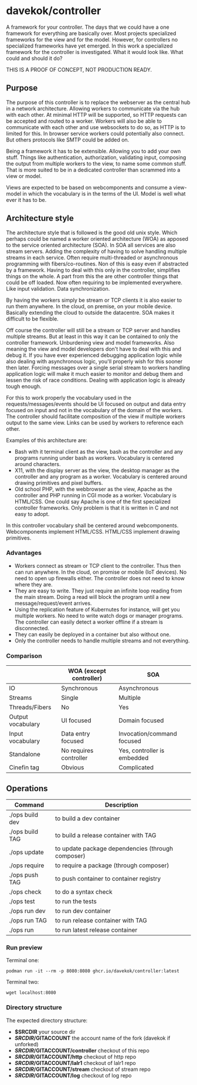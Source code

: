 davekok/controller
================================================================================

A framework for your controller. The days that we could have a one framework for everything are basically over. Most projects specialized frameworks for the view and for the model. However, for controllers no specialized frameworks have yet emerged. In this work a specialized framework for the controller is investigated. What it would look like. What could and should it do?

THIS IS A PROOF OF CONCEPT, NOT PRODUCTION READY.

Purpose
--------------------------------------------------------------------------------

The purpose of this controller is to replace the webserver as the central hub in a network architecture. Allowing workers to communicate via the hub with each other. At minimal HTTP will be supported, so HTTP requests can be accepted and routed to a worker. Workers will also be able to communicate with each other and use websockets to do so, as HTTP is to limited for this. In browser service workers could potentially also connect. But others protocols like SMTP could be added on.

Being a framework it has to be extensible. Allowing you to add your own stuff. Things like authentication, authorization, validating input, composing the output from multiple workers to the view, to name some common stuff. That is more suited to be in a dedicated controller than scrammed into a view or model.

Views are expected to be based on webcomponents and consume a view-model in which the vocabulary is in the terms of the UI. Model is well what ever it has to be.

Architecture style
--------------------------------------------------------------------------------

The architecture style that is followed is the good old unix style. Which perhaps could be named a worker oriented architecture (WOA) as apposed to the service oriented architecture (SOA). In SOA all services are also stream servers. Adding the complexity of having to solve handling multiple streams in each service. Often require multi-threaded or asynchronous programming with fibers/co-routines. Non of this is easy even if abstracted by a framework. Having to deal with this only in the controller, simplifies things on the whole. A part from this the are other controller things that could be off loaded. Now often requiring to be implemented everywhere. Like input validation. Data synchronization.

By having the workers simply be stream or TCP clients it is also easier to run them anywhere. In the cloud, on premise, on your mobile device. Basically extending the cloud to outside the datacentre. SOA makes it difficult to be flexible.

Off course the controller will still be a stream or TCP server and handles multiple streams. But at least in this way it can be contained to only the controller framework. Unburdening view and model frameworks. Also meaning the view and model developers don't have to deal with this and debug it. If you have ever experienced debugging application logic while also dealing with asynchronous logic, you'll properly wish for this sooner then later. Forcing messages over a single serial stream to workers handling application logic will make it much easier to monitor and debug them and lessen the risk of race conditions. Dealing with application logic is already tough enough.

For this to work properly the vocabulary used in the requests/messages/events should be UI focused on output and data entry focused on input and not in the vocabulary of the domain of the workers. The controller should facilitate composition of the view if multiple workers output to the same view. Links can be used by workers to reference each other.

Examples of this architecture are:
- Bash with it terminal client as the view, bash as the controller and any programs running under bash as workers. Vocabulary is centered around characters.
- X11, with the display server as the view, the desktop manager as the controller and any program as a worker. Vocabulary is centered around drawing primitives and pixel buffers.
- Old school PHP, with the webbrowser as the view, Apache as the controller and PHP running in CGI mode as a worker. Vocabulary is HTML/CSS. One could say Apache is one of the first specialized controller frameworks. Only problem is that it is written in C and not easy to adopt.

In this controller vocabulary shall be centered around webcomponents. Webcomponents implement HTML/CSS. HTML/CSS implement drawing primitives.

### Advantages

- Workers connect as stream or TCP client to the controller. Thus then can run anywhere. In the cloud, on promise or mobile (IoT devices). No need to open up firewalls either. The controller does not need to know where they are.
- They are easy to write. They just require an infinite loop reading from the main stream. Doing a read will block the program until a new message/request/event arrives.
- Using the replication feature of Kubernutes for instance, will get you multiple workers. No need to write watch dogs or manager programs. The controller can easily detect a worker offline if a stream is disconnected.
- They can easily be deployed in a container but also without one.
- Only the controller needs to handle multiple streams and not everything.

### Comparison

|                   | WOA (except controller) | SOA                         |
|-------------------|-------------------------|-----------------------------|
| IO                | Synchronous             | Asynchronous                |
| Streams           | Single                  | Multiple                    |
| Threads/Fibers    | No                      | Yes                         |
| Output vocabulary | UI focused              | Domain focused              |
| Input vocabulary  | Data entry focused      | Invocation/command focused  |
| Standalone        | No requires controller  | Yes, controller is embedded |
| Cinefin tag       | Obvious                 | Complicated                 | 

Operations
--------------------------------------------------------------------------------

| Command         | Description                                        |
|-----------------|----------------------------------------------------|
| ./ops build dev | to build a dev container                           |
| ./ops build TAG | to build a release container with TAG              | 
| ./ops update    | to update package dependencies (through composer)  |
| ./ops require   | to require a package (through composer)            |
| ./ops push TAG  | to push container to container registry            |
| ./ops check     | to do a syntax check                               |
| ./ops test      | to run the tests                                   |
| ./ops run dev   | to run dev container                               |
| ./ops run TAG   | to run release container with TAG                  |
| ./ops run       | to run latest release container                    |

### Run preview

Terminal one:

    podman run -it --rm -p 8080:8080 ghcr.io/davekok/controller:latest

Terminal two:

    wget localhost:8080

### Directory structure

The expected directory structure:

- __$SRCDIR__ your source dir
- __$SRCDIR/$GITACCOUNT__ the account name of the fork (davekok if unforked)
- __$SRCDIR/$GITACCOUNT/controller__ checkout of this repo
- __$SRCDIR/$GITACCOUNT/http__ checkout of http repo
- __$SRCDIR/$GITACCOUNT/lalr1__ checkout of lalr1 repo
- __$SRCDIR/$GITACCOUNT/stream__ checkout of stream repo
- __$SRCDIR/$GITACCOUNT/log__ checkout of log repo
